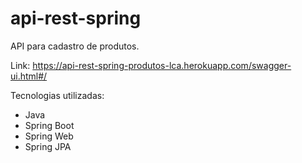 # api-rest-spring

API para cadastro de produtos.

Link: https://api-rest-spring-produtos-lca.herokuapp.com/swagger-ui.html#/

Tecnologias utilizadas:
- Java
- Spring Boot
- Spring Web
- Spring JPA
